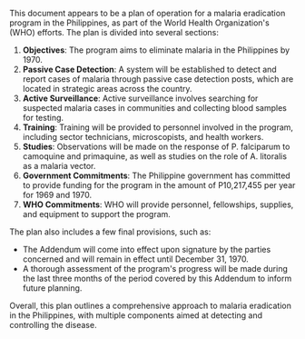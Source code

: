 This document appears to be a plan of operation for a malaria eradication program in the Philippines, as part of the World Health Organization's (WHO) efforts. The plan is divided into several sections:

1. **Objectives**: The program aims to eliminate malaria in the Philippines by 1970.
2. **Passive Case Detection**: A system will be established to detect and report cases of malaria through passive case detection posts, which are located in strategic areas across the country.
3. **Active Surveillance**: Active surveillance involves searching for suspected malaria cases in communities and collecting blood samples for testing.
4. **Training**: Training will be provided to personnel involved in the program, including sector technicians, microscopists, and health workers.
5. **Studies**: Observations will be made on the response of P. falciparum to camoquine and primaquine, as well as studies on the role of A. litoralis as a malaria vector.
6. **Government Commitments**: The Philippine government has committed to provide funding for the program in the amount of P10,217,455 per year for 1969 and 1970.
7. **WHO Commitments**: WHO will provide personnel, fellowships, supplies, and equipment to support the program.

The plan also includes a few final provisions, such as:

* The Addendum will come into effect upon signature by the parties concerned and will remain in effect until December 31, 1970.
* A thorough assessment of the program's progress will be made during the last three months of the period covered by this Addendum to inform future planning.

Overall, this plan outlines a comprehensive approach to malaria eradication in the Philippines, with multiple components aimed at detecting and controlling the disease.
